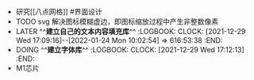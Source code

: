- 研究[[八点网格]] #界面设计
- TODO svg 解决图标模糊虚边，即图标缩放过程中产生非整数像素
- LATER ^^**建立自己的文本内容填充库**^^
  :LOGBOOK:
  CLOCK: [2021-12-29 Wed 17:09:16]--[2022-01-24 Mon 10:02:54] =>  616:53:38
  :END:
- DOING ^^**建立字体库**^^
  :LOGBOOK:
  CLOCK: [2021-12-29 Wed 17:12:13]
  :END:
- M1芯片